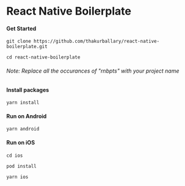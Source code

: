 # React Native Boilerplate

#### Get Started

```
git clone https://github.com/thakurballary/react-native-boilerplate.git 

cd react-native-boilerplate
```

###### Note: Replace all the occurances of "rnbpts" with your project name

#### Install packages

```
yarn install
```


#### Run on Android

```
yarn android
```


#### Run on iOS

```
cd ios 

pod install 

yarn ios
```

